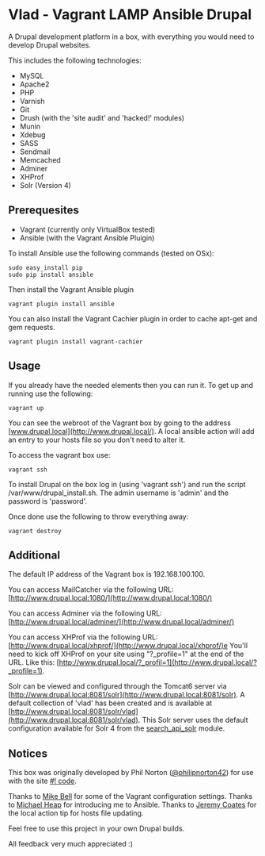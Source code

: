 Vlad - Vagrant LAMP Ansible Drupal
==================================

A Drupal development platform in a box, with everything you would need to develop Drupal websites.

This includes the following technologies:

* MySQL
* Apache2
* PHP
* Varnish
* Git
* Drush (with the 'site audit' and 'hacked!' modules)
* Munin
* Xdebug
* SASS
* Sendmail
* Memcached
* Adminer
* XHProf
* Solr (Version 4)

Prerequesites
-------------

* Vagrant (currently only VirtualBox tested)
* Ansible (with the Vagrant Ansible Pluigin)

To install Ansible use the following commands (tested on OSx):

    sudo easy_install pip
    sudo pip install ansible

Then install the Vagrant Ansible plugin

    vagrant plugin install ansible

You can also install the Vagrant Cachier plugin in order to cache apt-get and gem requests.

    vagrant plugin install vagrant-cachier

Usage
-----

If you already have the needed elements then you can run it. To get up and running use the following:

    vagrant up

You can see the webroot of the Vagrant box by going to the address [www.drupal.local](http://www.drupal.local/). A local ansible action will add an entry to your hosts file so you don't need to alter it.

To access the vagrant box use:

    vagrant ssh

To install Drupal on the box log in (using 'vagrant ssh') and run the script /var/www/drupal_install.sh. The admin username is 'admin' and the password is 'password'.

Once done use the following to throw everything away:

    vagrant destroy

Additional
----------

The default IP address of the Vagrant box is 192.168.100.100.

You can access MailCatcher via the following URL:
[http://www.drupal.local:1080/](http://www.drupal.local:1080/)

You can access Adminer via the following URL:
[http://www.drupal.local/adminer/](http://www.drupal.local/adminer/)

You can access XHProf via the following URL:
[http://www.drupal.local/xhprof/](http://www.drupal.local/xhprof/)e
You'll need to kick off XHProf on your site using "?_profile=1" at the end of the URL. Like this: [http://www.drupal.local/?_profil=1](http://www.drupal.local/?_profile=1).

Solr can be viewed and configured through the Tomcat6 server via [http://www.drupal.local:8081/solr](http://www.drupal.local:8081/solr). A default collection of 'vlad' has been created and is available at [http://www.drupal.local:8081/solr/vlad](http://www.drupal.local:8081/solr/vlad). This Solr server uses the default configuration available for Solr 4 from the [search_api_solr](https://drupal.org/project/search_api_solr) module.

Notices
-------

This box was originally developed by Phil Norton ([@philipnorton42](http://www.twitter.com/philipnorton42)) for use with the site [#! code](http://www.hashbangcode.com/).

Thanks to [Mike Bell](http://mikebell.io/) for some of the Vagrant configuration settings.
Thanks to [Michael Heap](http://michaelheap.com/) for introducing me to Ansible.
Thanks to [Jeremy Coates](http://www.twitter.com/phpcodemonkey) for the local action tip for hosts file updating.

Feel free to use this project in your own Drupal builds.

All feedback very much appreciated :)